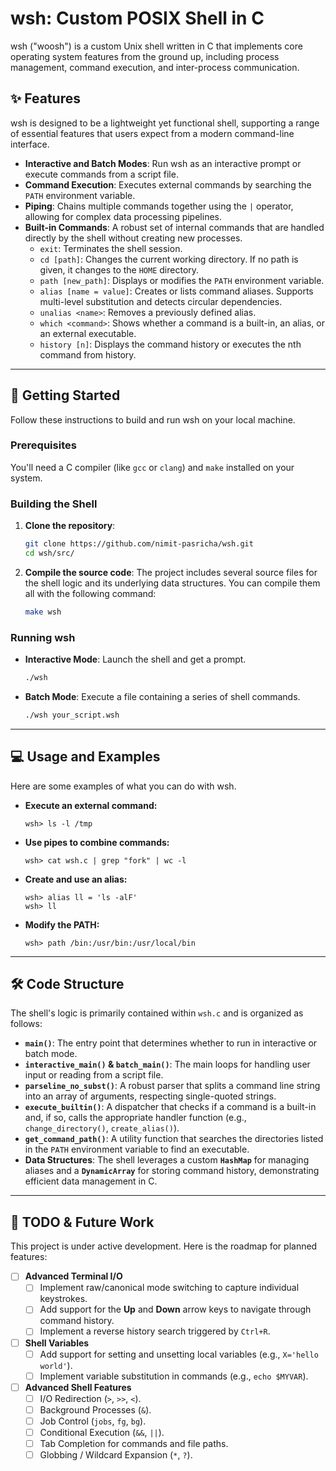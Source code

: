 # wsh: Custom POSIX Shell in C

wsh ("woosh") is a custom Unix shell written in C that implements core operating system features from the ground up, including process management, command execution, and inter-process communication.


## ✨ Features

wsh is designed to be a lightweight yet functional shell, supporting a range of essential features that users expect from a modern command-line interface.

* **Interactive and Batch Modes**: Run wsh as an interactive prompt or execute commands from a script file.
* **Command Execution**: Executes external commands by searching the `PATH` environment variable.
* **Piping**: Chains multiple commands together using the `|` operator, allowing for complex data processing pipelines.
* **Built-in Commands**: A robust set of internal commands that are handled directly by the shell without creating new processes.
    * `exit`: Terminates the shell session.
    * `cd [path]`: Changes the current working directory. If no path is given, it changes to the `HOME` directory.
    * `path [new_path]`: Displays or modifies the `PATH` environment variable.
    * `alias [name = value]`: Creates or lists command aliases. Supports multi-level substitution and detects circular dependencies.
    * `unalias <name>`: Removes a previously defined alias.
    * `which <command>`: Shows whether a command is a built-in, an alias, or an external executable.
    * `history [n]`: Displays the command history or executes the nth command from history.

---

## 🚀 Getting Started

Follow these instructions to build and run wsh on your local machine.

### Prerequisites

You'll need a C compiler (like `gcc` or `clang`) and `make` installed on your system.

### Building the Shell

1.  **Clone the repository**:
    ```bash
    git clone https://github.com/nimit-pasricha/wsh.git
    cd wsh/src/
    ```

2.  **Compile the source code**:
    The project includes several source files for the shell logic and its underlying data structures. You can compile them all with the following command:
    ```bash
    make wsh
    ```

### Running wsh

* **Interactive Mode**: Launch the shell and get a prompt.
    ```bash
    ./wsh
    ```

* **Batch Mode**: Execute a file containing a series of shell commands.
    ```bash
    ./wsh your_script.wsh
    ```

---

## 💻 Usage and Examples

Here are some examples of what you can do with wsh.

* **Execute an external command:**
    ```
    wsh> ls -l /tmp
    ```

* **Use pipes to combine commands:**
    ```
    wsh> cat wsh.c | grep "fork" | wc -l
    ```

* **Create and use an alias:**
    ```
    wsh> alias ll = 'ls -alF'
    wsh> ll
    ```

* **Modify the PATH:**
    ```
    wsh> path /bin:/usr/bin:/usr/local/bin
    ```

---

## 🛠️ Code Structure

The shell's logic is primarily contained within `wsh.c` and is organized as follows:

* **`main()`**: The entry point that determines whether to run in interactive or batch mode.
* **`interactive_main()` & `batch_main()`**: The main loops for handling user input or reading from a script file.
* **`parseline_no_subst()`**: A robust parser that splits a command line string into an array of arguments, respecting single-quoted strings.
* **`execute_builtin()`**: A dispatcher that checks if a command is a built-in and, if so, calls the appropriate handler function (e.g., `change_directory()`, `create_alias()`).
* **`get_command_path()`**: A utility function that searches the directories listed in the `PATH` environment variable to find an executable.
* **Data Structures**: The shell leverages a custom **`HashMap`** for managing aliases and a **`DynamicArray`** for storing command history, demonstrating efficient data management in C.

---

## 🚧 TODO & Future Work

This project is under active development. Here is the roadmap for planned features:

-   [ ] **Advanced Terminal I/O**
    -   [ ] Implement raw/canonical mode switching to capture individual keystrokes.
    -   [ ] Add support for the **Up** and **Down** arrow keys to navigate through command history.
    -   [ ] Implement a reverse history search triggered by `Ctrl+R`.

-   [ ] **Shell Variables**
    -   [ ] Add support for setting and unsetting local variables (e.g., `X='hello world'`).
    -   [ ] Implement variable substitution in commands (e.g., `echo $MYVAR`).

-   [ ] **Advanced Shell Features**
    -   [ ] I/O Redirection (`>`, `>>`, `<`).
    -   [ ] Background Processes (`&`).
    -   [ ] Job Control (`jobs`, `fg`, `bg`).
    -   [ ] Conditional Execution (`&&`, `||`).
    -   [ ] Tab Completion for commands and file paths.
    -   [ ] Globbing / Wildcard Expansion (`*`, `?`).
